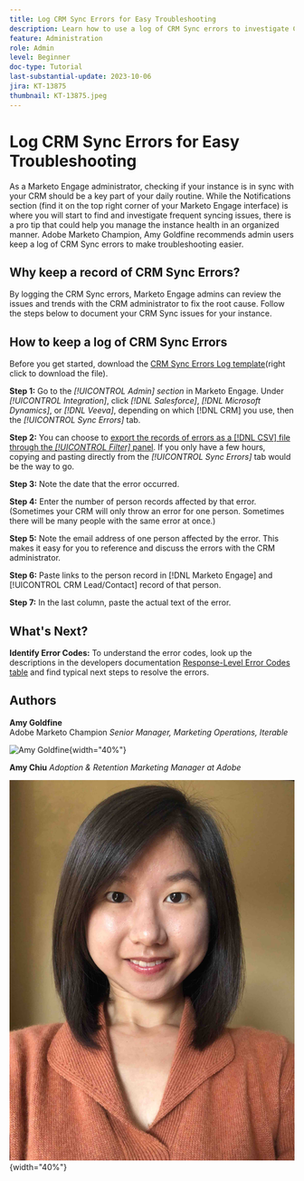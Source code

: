 ```yaml
---
title: Log CRM Sync Errors for Easy Troubleshooting
description: Learn how to use a log of CRM Sync errors to investigate CRM sync issues and keep it running smoothly.
feature: Administration
role: Admin
level: Beginner
doc-type: Tutorial
last-substantial-update: 2023-10-06
jira: KT-13875
thumbnail: KT-13875.jpeg
---
```


# Log CRM Sync Errors for Easy Troubleshooting

As a Marketo Engage administrator, checking if your instance is in sync with your CRM should be a key part of your daily routine. While the Notifications section (find it on the top right corner of your Marketo Engage interface) is where you will start to find and investigate frequent syncing issues, there is a pro tip that could help you manage the instance health in an organized manner.  Adobe Marketo Champion, Amy Goldfine recommends admin users keep a log of CRM Sync errors to make troubleshooting easier.  

## Why keep a record of CRM Sync Errors? 

By logging the CRM Sync errors, Marketo Engage admins can review the issues and trends with the CRM administrator to fix the root cause. Follow the steps below to document your CRM Sync issues for your instance.  

## How to keep a log of CRM Sync Errors 

Before you get started, download the [CRM Sync Errors Log template](/help/tutorial-inherited-instance/_assets/downloads/Adobe-Marketo-Engage_CRM-Sync-Error-Log-Template.xlsx)(right click to download the file). 

**Step 1:** Go to the *[!UICONTROL Admin] section* in Marketo Engage. Under *[!UICONTROL Integration]*, click *[!DNL Salesforce]*, *[!DNL Microsoft Dynamics]*, or *[!DNL Veeva]*, depending on which [!DNL CRM] you use, then the *[!UICONTROL Sync Errors]* tab. 

**Step 2:** You can choose to [export the records of errors as a [!DNL CSV] file through the *[!UICONTROL Filter]* panel](https://experienceleague.adobe.com/docs/marketo/using/product-docs/crm-sync/salesforce-sync/salesforce-sync-errors.html?lang=en#filter-sync-errors). If you only have a few hours, copying and pasting directly from the *[!UICONTROL Sync Errors]* tab would be the way to go. 

**Step 3:** Note the date that the error occurred.   

**Step 4:** Enter the number of person records affected by that error. (Sometimes your CRM will only throw an error for one person. Sometimes there will be many people with the same error at once.)   

**Step 5:** Note the email address of one person affected by the error. This makes it easy for you to reference and discuss the errors with the CRM administrator.   

**Step 6:** Paste links to the person record in [!DNL Marketo Engage] and [!UICONTROL CRM Lead/Contact] record of that person.   

**Step 7:** In the last column, paste the actual text of the error.

## What's Next?  

**Identify Error Codes:** To understand the error codes, look up the descriptions in the developers documentation [Response-Level Error Codes table](https://developers.marketo.com/rest-api/error-codes/#response_level_error_codes) and find typical next steps to resolve the errors.  

## Authors

**Amy Goldfine**  
Adobe Marketo Champion 
*Senior Manager, Marketing Operations, Iterable*

![Amy Goldfine](/help/tutorial-inherited-instance/_assets/authors/Amy-Goldfine-Headshot.jpg){width="40%"}

**Amy Chiu**
*Adoption & Retention Marketing Manager at Adobe* 

![Amy Chiu](/help/tutorial-inherited-instance/_assets/authors/Adobe_Author_Amy_Chiu.jpg){width="40%"}
 